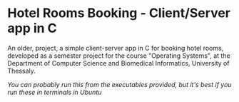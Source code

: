 # Hotel Rooms Booking - Client/Server app in C
An older, project, a simple client-server app in C for booking hotel rooms, developed as a semester project for the course "Operating Systems", at the Department of Computer Science and Biomedical Informatics, University of Thessaly.


*You can probably run this from the executables provided, but it's best if you run these in terminals in Ubuntu*
